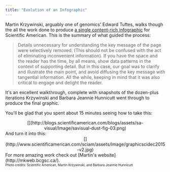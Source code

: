 ```yaml
---
title: "Evolution of an Infographic"
---
```


Martin Krzywinski, arguably one of genomics' Edward Tuftes, walks though the all the work done to produce [a single content-rich infographic](http://blogs.scientificamerican.com/sa-visual/the-evolution-of-a-scientific-american-infographic-secret-life-in-household-dust/) for Scientific American. This is the summary of what guided the process:

> Details unnecessary for understanding the key message of the page were selectively removed. (This should not be confused with the act of eliminating inconvenient information). If you have the space and the reader has the time, by all means, show data patterns in the context of supporting detail. But in this case, our goal was to clarify and illustrate the main point, and avoid diffusing the key message with tangential information. All the while, keeping in mind that it was also critical to engage and delight the reader.

It's an excellent walkthrough, complete with snapshots of the dozen-plus iterations Krzywinski and Barbara Jeannie Hunnicutt went through to produce the final graphic.

You'll be glad that you spent about 15 minutes seeing how to take this:

<div class="separator" style="clear: both; text-align: center;">[](http://blogs.scientificamerican.com/blogs/assets/sa-visual/Image/savisual-dust-fig-03.png)</div>
And turn it into this:

<div class="separator" style="clear: both; text-align: center;">[](http://www.scientificamerican.com/sciam/assets/Image/graphicscidec2015-v2.jpg)</div><div class="separator" style="clear: both; text-align: center;">
</div><div class="separator" style="clear: both; text-align: left;">For more amazing work check out [Martin's website](http://mkweb.bcgsc.ca/).</div><div class="separator" style="clear: both; text-align: left;">
</div><div class="separator" style="clear: both; text-align: left;"><span style="font-size: x-small;">Photo credits: Scientific American, Martin Krzywinski, and Barbara Jeannie Hunnicutt</span></div><div class="separator" style="clear: both; text-align: left;">
</div><div class="separator" style="clear: both; text-align: left;">
</div><div class="separator" style="clear: both; text-align: center;"></div>

